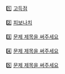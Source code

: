 <br>

1️⃣ [고득점](https://www.acmicpc.net/problem/3663)

2️⃣ [피보나치](https://www.acmicpc.net/problem/9009)

3️⃣ [문제 제목을 써주세요](https://www.acmicpc.net/)

4️⃣ [문제 제목을 써주세요](https://www.acmicpc.net/)

5️⃣ [문제 제목을 써주세요](https://www.acmicpc.net/)
